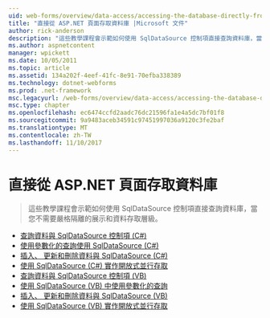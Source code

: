 ```yaml
---
uid: web-forms/overview/data-access/accessing-the-database-directly-from-an-aspnet-page/index
title: "直接從 ASP.NET 頁面存取資料庫 |Microsoft 文件"
author: rick-anderson
description: "這些教學課程會示範如何使用 SqlDataSource 控制項直接查詢資料庫，當您不需要嚴格隔離的簡報和資料..."
ms.author: aspnetcontent
manager: wpickett
ms.date: 10/05/2011
ms.topic: article
ms.assetid: 134a202f-4eef-41fc-8e91-70efba338389
ms.technology: dotnet-webforms
ms.prod: .net-framework
msc.legacyurl: /web-forms/overview/data-access/accessing-the-database-directly-from-an-aspnet-page
msc.type: chapter
ms.openlocfilehash: ec6474ccfd2aadc76dc21596fa1e4a5dc7bf01f8
ms.sourcegitcommit: 9a9483aceb34591c97451997036a9120c3fe2baf
ms.translationtype: MT
ms.contentlocale: zh-TW
ms.lasthandoff: 11/10/2017
---
```

<a name="accessing-the-database-directly-from-an-aspnet-page"></a>直接從 ASP.NET 頁面存取資料庫
====================
> 這些教學課程會示範如何使用 SqlDataSource 控制項直接查詢資料庫，當您不需要嚴格隔離的展示和資料存取層級。


- [查詢資料與 SqlDataSource 控制項 (C#)](querying-data-with-the-sqldatasource-control-cs.md)
- [使用參數化的查詢使用 SqlDataSource (C#)](using-parameterized-queries-with-the-sqldatasource-cs.md)
- [插入、 更新和刪除資料與 SqlDataSource (C#)](inserting-updating-and-deleting-data-with-the-sqldatasource-cs.md)
- [使用 SqlDataSource (C#) 實作開放式並行存取](implementing-optimistic-concurrency-with-the-sqldatasource-cs.md)
- [查詢資料與 SqlDataSource 控制項 (VB)](querying-data-with-the-sqldatasource-control-vb.md)
- [使用 SqlDataSource (VB) 中使用參數化的查詢](using-parameterized-queries-with-the-sqldatasource-vb.md)
- [插入、 更新和刪除資料與 SqlDataSource (VB)](inserting-updating-and-deleting-data-with-the-sqldatasource-vb.md)
- [使用 SqlDataSource (VB) 實作開放式並行存取](implementing-optimistic-concurrency-with-the-sqldatasource-vb.md)
